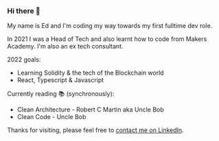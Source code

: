 ### Hi there 👋

My name is Ed and I'm coding my way towards my first fulltime dev role.

In 2021 I was a Head of Tech and also learnt how to code from Makers Academy. I'm also an ex tech consultant.

2022 goals: 
* Learning Solidity & the tech of the Blockchain world
* React, Typescript & Javascript

Currently reading 📚 (synchronously):
* Clean Architecture - Robert C Martin aka Uncle Bob
* Clean Code - Uncle Bob

Thanks for visiting, please feel free to [contact me on LinkedIn](https://www.linkedin.com/in/edeman-george-3aaa1387/).
